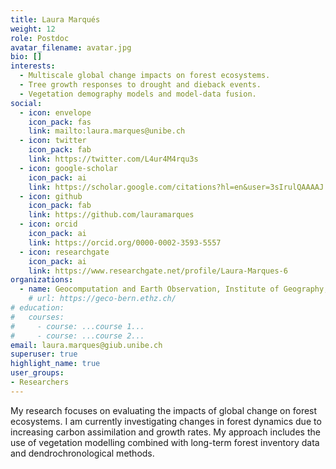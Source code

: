 ```yaml
---
title: Laura Marqués
weight: 12
role: Postdoc
avatar_filename: avatar.jpg
bio: []
interests:
  - Multiscale global change impacts on forest ecosystems.
  - Tree growth responses to drought and dieback events.
  - Vegetation demography models and model-data fusion.
social:
  - icon: envelope
    icon_pack: fas
    link: mailto:laura.marques@unibe.ch
  - icon: twitter
    icon_pack: fab
    link: https://twitter.com/L4ur4M4rqu3s
  - icon: google-scholar
    icon_pack: ai
    link: https://scholar.google.com/citations?hl=en&user=3sIrulQAAAAJ
  - icon: github
    icon_pack: fab
    link: https://github.com/lauramarques
  - icon: orcid
    icon_pack: ai
    link: https://orcid.org/0000-0002-3593-5557
  - icon: researchgate
    icon_pack: ai
    link: https://www.researchgate.net/profile/Laura-Marques-6
organizations:
  - name: Geocomputation and Earth Observation, Institute of Geography, University of Bern
    # url: https://geco-bern.ethz.ch/
# education:
#   courses:
#     - course: ...course 1...
#     - course: ...course 2...
email: laura.marques@giub.unibe.ch
superuser: true
highlight_name: true
user_groups:
- Researchers
---
```


My research focuses on evaluating the impacts of global change on forest ecosystems. I am currently investigating changes in forest dynamics due to increasing carbon assimilation and growth rates. My approach includes the use of vegetation modelling combined with long-term forest inventory data and dendrochronological methods.


<!-- {{< icon name="download" pack="fas" >}} Download my {{< staticref "files/cv.pdf" "newtab" >}}CV{{< /staticref >}}. -->
